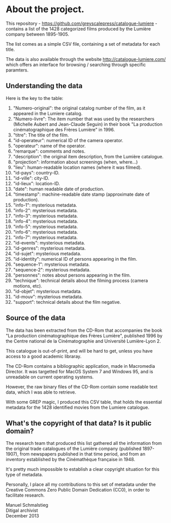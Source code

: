 # About the project.

This repository - https://github.com/greyscalepress/catalogue-lumiere - contains a list of the 1428 categorized films produced by the Lumière company between 1895-1905.

The list comes as a simple CSV file, containing a set of metadata for each title. 

The data is also available through the website http://catalogue-lumiere.com/ which offers an interface for browsing / searching through specific paramters.

## Understanding the data

Here is the key to the table:

1. "Numero-original": the original catalog number of the film, as it appeared in the Lumiere catalog.
2. "Numero-livre": The item number that was used by the researchers (Michelle Aubert and Jean-Claude Seguin) in their book "La production cinématographique des Frères Lumière" in 1996.
3. "titre": The title of the film.
4. "id-operateur": numerical ID of the camera operator.
5. "operateur": name of the operator.
6. "remarque": comments and notes.
7. "description": the original item description, from the Lumière catalogue.
8. "projection": information about screenings (when, where...) 
9. "lieu": human-readable location names (where it was filmed).
10. "id-pays": country-ID.
11. "id-ville": city-ID.
12. "id-lieux": location-ID.
13. "date": human readable date of production.
14. "timestamp": machine-readable date stamp (approximate date of production).
15. "info-1": mysterious metadata.
16. "info-2": mysterious metadata.
17. "info-3": mysterious metadata.
18. "info-4": mysterious metadata.
19. "info-5": mysterious metadata.
20. "info-6": mysterious metadata.
21. "info-7": mysterious metadata.
22. "id-events": mysterious metadata.
23. "id-genres": mysterious metadata.
24. "id-sujet": mysterious metadata.
25. "id-identity": numerical ID of persons appearing in the film.
26. "sequence-1": mysterious metadata.
27. "sequence-2": mysterious metadata.
28. "personnes": notes about persons appearing in the film.
29. "technique": technical details about the filming process (camera motions, etc).
30. "id-objet": mysterious metadata.
31. "id-mouv": mysterious metadata.
32. "support": technical details about the film negative.

## Source of the data

The data has been extracted from the CD-Rom that accompanies the book "La production cinématographique des Frères Lumière", published 1996 by the Centre national de la Cinématographie and Université Lumière-Lyon 2.

This catalogue is out-of-print, and will be hard to get, unless you have access to a good academic libraray.

The CD-Rom contains a bibliographic application, made in Macromedia Director. It was targetted for MacOS System 7 and Windows 95, and is unreadable on current operating systems.

However, the raw binary files of the CD-Rom contain some readable text data, which I was able to retrieve.

With some GREP magic, I produced this CSV table, that holds the essential metadata for the 1428 identified movies from the Lumiere catalogue.

## What's the copyright of that data? Is it public domain?

The research team that produced this list gathered all the information from the original trade catalogues of the Lumière company (published 1897-1907), from newspapers published in that time period, and from an inventory established by the Cinémathèque française in 1948.

It's pretty much impossible to establish a clear copyright situation for this type of metadata. 

Personally, I place all my contributions to this set of metadata under the Creative Commons Zero Public Domain Dedication (CC0), in order to facilitate research.

Manuel Schmalstieg<br/>
Ditigal archivist<br/>
December 2013

